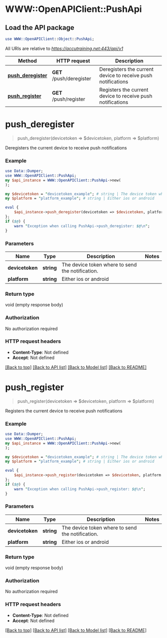 # WWW::OpenAPIClient::PushApi

## Load the API package
```perl
use WWW::OpenAPIClient::Object::PushApi;
```

All URIs are relative to *https://accutraining.net:443/api/v1*

Method | HTTP request | Description
------------- | ------------- | -------------
[**push_deregister**](PushApi.md#push_deregister) | **GET** /push/deregister | Deregisters the current device to receive push notifications
[**push_register**](PushApi.md#push_register) | **GET** /push/register | Registers the current device to receive push notifications


# **push_deregister**
> push_deregister(devicetoken => $devicetoken, platform => $platform)

Deregisters the current device to receive push notifications

### Example 
```perl
use Data::Dumper;
use WWW::OpenAPIClient::PushApi;
my $api_instance = WWW::OpenAPIClient::PushApi->new(
);

my $devicetoken = "devicetoken_example"; # string | The device token where to send the notification.
my $platform = "platform_example"; # string | Either ios or android

eval { 
    $api_instance->push_deregister(devicetoken => $devicetoken, platform => $platform);
};
if ($@) {
    warn "Exception when calling PushApi->push_deregister: $@\n";
}
```

### Parameters

Name | Type | Description  | Notes
------------- | ------------- | ------------- | -------------
 **devicetoken** | **string**| The device token where to send the notification. | 
 **platform** | **string**| Either ios or android | 

### Return type

void (empty response body)

### Authorization

No authorization required

### HTTP request headers

 - **Content-Type**: Not defined
 - **Accept**: Not defined

[[Back to top]](#) [[Back to API list]](../README.md#documentation-for-api-endpoints) [[Back to Model list]](../README.md#documentation-for-models) [[Back to README]](../README.md)

# **push_register**
> push_register(devicetoken => $devicetoken, platform => $platform)

Registers the current device to receive push notifications

### Example 
```perl
use Data::Dumper;
use WWW::OpenAPIClient::PushApi;
my $api_instance = WWW::OpenAPIClient::PushApi->new(
);

my $devicetoken = "devicetoken_example"; # string | The device token where to send the notification.
my $platform = "platform_example"; # string | Either ios or android

eval { 
    $api_instance->push_register(devicetoken => $devicetoken, platform => $platform);
};
if ($@) {
    warn "Exception when calling PushApi->push_register: $@\n";
}
```

### Parameters

Name | Type | Description  | Notes
------------- | ------------- | ------------- | -------------
 **devicetoken** | **string**| The device token where to send the notification. | 
 **platform** | **string**| Either ios or android | 

### Return type

void (empty response body)

### Authorization

No authorization required

### HTTP request headers

 - **Content-Type**: Not defined
 - **Accept**: Not defined

[[Back to top]](#) [[Back to API list]](../README.md#documentation-for-api-endpoints) [[Back to Model list]](../README.md#documentation-for-models) [[Back to README]](../README.md)

